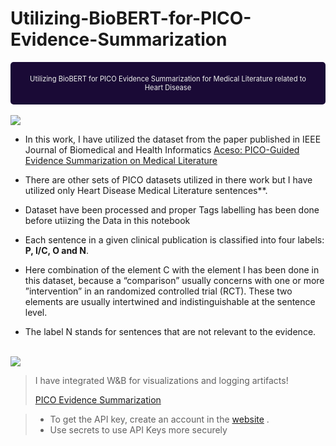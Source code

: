 # Utilizing-BioBERT-for-PICO-Evidence-Summarization
<div style="padding:20px;color:#f0f2f0;margin:0;font-size:80%;text-align:center;display:fill;border-radius:5px;background-color:#1a0a36;overflow:hidden">Utilizing BioBERT for PICO Evidence Summarization for Medical Literature  related to Heart Disease</div>
<br>

<img src="https://raw.githubusercontent.com/Owaiskhan9654/Utilizing-BioBERT-for-PICO-Evidence-Summarization/main/Logo%20Medical%20Literature%20%20related%20to%20heart%20disease.JPG">


- In this work, I have utilized the dataset from the paper published in IEEE Journal of Biomedical and Health Informatics
 [Aceso: PICO-Guided Evidence Summarization on Medical Literature](https://ieeexplore.ieee.org/document/905650)

- There are other sets of PICO datasets utilized in there work but I have utilized only Heart Disease Medical Literature sentences**. 

- Dataset have been processed and proper Tags labelling has been done before utiizing the Data in this notebook 

- Each sentence in a given clinical publication is classified into four labels: **P, I/C, O and N**. 

- Here combination of the element C with the element I has been done in this dataset, because a “comparison” usually concerns with one or more ”intervention” in an randomized controlled trial (RCT). These two elements are usually intertwined and indistinguishable at the sentence level. 

- The label N stands for sentences that are not relevant to the evidence.

<br>

<img src="https://camo.githubusercontent.com/dd842f7b0be57140e68b2ab9cb007992acd131c48284eaf6b1aca758bfea358b/68747470733a2f2f692e696d6775722e636f6d2f52557469567a482e706e67">

> I have integrated W&B for visualizations and logging artifacts!
> 
> [PICO Evidence Summarization](https://wandb.ai/owaiskhan9515/PICO%20Evidence%20Summarization)


> 
> - To get the API key, create an account in the [website](https://wandb.ai/site) .
> - Use secrets to use API Keys more securely 

